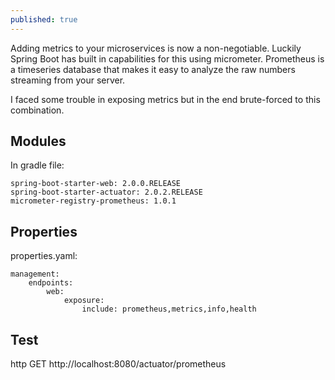 ```yaml
---
published: true
---
```

Adding metrics to your microservices is now a non-negotiable. Luckily Spring Boot has built in capabilities for this using micrometer. Prometheus is a timeseries database that makes it easy to analyze the raw numbers streaming from your server.

I faced some trouble in exposing metrics but in the end brute-forced to this combination.

## Modules

In gradle file:

```
spring-boot-starter-web: 2.0.0.RELEASE
spring-boot-starter-actuator: 2.0.2.RELEASE
micrometer-registry-prometheus: 1.0.1
```

## Properties

properties.yaml:
```
management:
    endpoints:
        web:
            exposure:
                include: prometheus,metrics,info,health
```

## Test

http GET http://localhost:8080/actuator/prometheus
